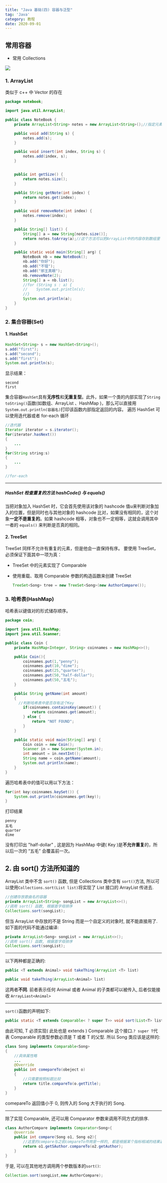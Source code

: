 ```yaml
---
title: "Java 基础(四) 容器与泛型"
tag: 'Java'
category: 教程
date: 2020-09-01
---
```



## 常用容器
+ 常用 Collections

![](https://cdn.jsdelivr.net/gh/ayasa520/ayasa520.github.io/image/Java_abc_06.assets/4ac92fdadbf8ac65a744814e500225e6382ebb55.webp)
### 1. ArrayList
类似于 c++ 中 Vector 的存在
```Java
package notebook;

import java.util.ArrayList;

public class NoteBook {
    private ArrayList<String> notes = new ArrayList<String>();//指定元素的类型

    public void add(String s) {
        notes.add(s);
    }

    public void insert(int index, String s) {
        notes.add(index, s);
    }


    public int getSize() {
        return notes.size();
    }

    public String getNote(int index) {
        return notes.get(index);
    }

    public void removeNote(int index) {
        notes.remove(index);
    }

    public String[] list() {
        String[] a = new String[notes.size()];
        return notes.toArray(a);//这个方法可以把ArrayList中的内容存到数组里
    }

    public static void main(String[] arg) {
        NoteBook nb = new NoteBook();
        nb.add("你好");
        nb.add("不错");
        nb.add("邪王真眼");
        nb.removeNote(2);
        String[] a = nb.list();
        //for (String s : a) {
        //    System.out.println(s);
        //}
        System.out.println(a);
    }
}
```

### 2. 集合容器(Set)
#### 1. HashSet
```java
HashSet<String> s = new HashSet<String>();
s.add("first");
s.add("second");
s.add("first");
System.out.println(s);
```
显示结果：
```
second
first
```
集合容器```HashSet```具有**无序性**和**无重复型**。此外，如果一个类的内部实现了```String toString()```函数(如数组、ArrayList 、HashMap )，那么可以直接用```System.out.println(容器名)```打印该函数内部指定返回的内容。
遍历 HashSet 可以使用迭代器或者 for-each 循环

```Java
//迭代器
Iterator iterator = s.iterator();
for(iterator.hasNext())
{
	...   
}
for(String string:s)
{
    ...
}

//for-each
```
----
##### HashSet 检查重复的方法 hashCode() 与 equals()
当把对象加入 HashSet 时，它会首先使用该对象的 hashcode 值u来判断对象加入的位置，但是同时也与其他对象的 hashcode 比对，如果没有相同的，这个对象**一定不是重复的**。如果 hashcode 相等，对象也不一定相等，这就会调用其中一者的 `equals()` 来判断是否真的相同。

#### 2. TreeSet
TreeSet 同样不允许有重复的元素，但是他会一直保持有序。
要使用 TreeSet，必须保证下面其中一项为真：
+ TreeSet 中的元素实现了 Comparable
+ 使用重载、取用 Comparable 参数的构造函数来创建 TreeSet
  
  ```java
  TreeSet<Song> tree = new TreeSet<Song>(new AuthorCompare());
  ```
### 3. 哈希表(HashMap)
哈希表以键值对的形式储存顺序。

```java
package coin;

import java.util.HashMap;
import java.util.Scanner;

public class Coin {
    private HashMap<Integer, String> coinnames = new HashMap<>();

    public Coin(){
        coinnames.put(1,"penny");
        coinnames.put(10,"dime");
        coinnames.put(25,"quarter");
        coinnames.put(50,"half-dollar");
        coinnames.put(50,"五毛");
    }

    public String getName(int amount)
    {
      //判断哈希表中是否存有这个Key
        if(coinnames.containsKey(amount)) {
            return coinnames.get(amount);
        } else {
            return "NOT FOUND";
        }
    }

    public static void main(String[] arg) {
        Coin coin = new Coin();
        Scanner in = new Scanner(System.in);
        int amount = in.nextInt();
        String name = coin.getName(amount);
        System.out.println(name);
    }
}
```

遍历哈希表中的值可以用以下方法：
```java
for(int key:coinnames.keySet()) {
    System.out.println(coinnames.get(key));
}
```
打印结果
```
penny
五毛
quarter
dime
```
没有打印出 "half-dollar" , 这是因为 HashMap 中键( Key )是**不允许重复**的，所以后一次的 “五毛” 会覆盖前一次。

## 2. 由 sort() 方法所知道的

ArrayList 类中不含 `sort()` 函数, 但是 Collections 类中含有 `sort()`方法, 所以可以使用`Collections.sort(List list)`将实现了 List 接口的 ArrayList 传进去.

```Java
//创建存放歌曲名的容器
private ArrayList<String> songList = new ArrayList<>();
//调用 sort() 函数, 根据首字母排序
Collections.sort(songList);
```

但当 ArrayList 中存放的不是 String 而是一个自定义的对象时, 就不能直接用了.如下面的代码不能通过编译:
```Java
private ArrayList<Song> songList = new ArrayList<>();
//调用 sort() 函数, 根据首字母排序
Collections.sort(songList);
```
---------------------------------------------------

以下两种都是正确的:
```java
public <T extends Animal> void takeThing(ArrayList <T> list) 
```
```java
public void takeThing(ArrayList<Animal> list)
```
这两者**不同**. 前者表示任何 Animal 或者 Animal 的子类都可以被传入, 后者仅能接收 ```ArrayLiast<Animal>``` 

----------------------------------

`sort()`函数的声明如下:
```java
public static <T extends Comparable< ? super T>> void sort(List<T> list)
```
由此可知,  T 必须实现( 此处也是 extends ) Comparable 这个接口.`? super T`代表 Comparable 的类型参数必须是 T 或者 T 的父型.
所以 Song 类应该是这样的:
```java
class Song implements Comparable<Song>
{
    //具体属性略
    ...
    @Override
    public int comepareTo(obeject o)
    {
        //只需要按照标题比较
        return title.compareTo(o.getTitle);
    }
}
```
comepareTo 返回值小于 0, 则传入的 Song 大于执行的 Song.

----------
除了实现 Comparable, 还可以用 Comparator 参数来调用不同方式的排序.

```java
class AuthorCompare implements Comparator<Song>{
    @override
    public int compare(Song o1, Song o2){
        //这里的compare与之前compareTo作用是一样的, 都是根据某个指标相减的结果返回, 从而判断大小
        return o1.getSAuthor.compareTo(o2.getAuthor);
    }
}
```

于是, 可以在其他地方调用两个参数版本的`sort()`:
```java
Collection.sort(songList,new AuthorCompare);
```